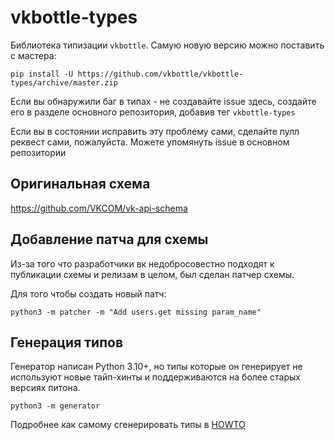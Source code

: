 # vkbottle-types

Библиотека типизации `vkbottle`. Самую новую версию можно поставить с мастера:

```shell script
pip install -U https://github.com/vkbottle/vkbottle-types/archive/master.zip
```

Если вы обнаружили баг в типах - не создавайте issue здесь, создайте его в разделе основного репозитория, добавив тег `vkbottle-types`

Если вы в состоянии исправить эту проблему сами, сделайте пулл реквест сами, пожалуйста. Можете упомянуть issue в основном репозитории


## Оригинальная схема

https://github.com/VKCOM/vk-api-schema

## Добавление патча для схемы

Из-за того что разработчики вк недобросовестно подходят к публикации схемы и релизам в целом, был сделан патчер схемы.

Для того чтобы создать новый патч:

```
python3 -m patcher -m "Add users.get missing param_name"
```

## Генерация типов

Генератор написан Python 3.10+, но типы которые он генерирует не используют новые тайп-хинты и поддерживаются на более старых версиях питона.

```
python3 -m generator
```

Подробнее как самому сгенерировать типы в [HOWTO](/HOWTO)

